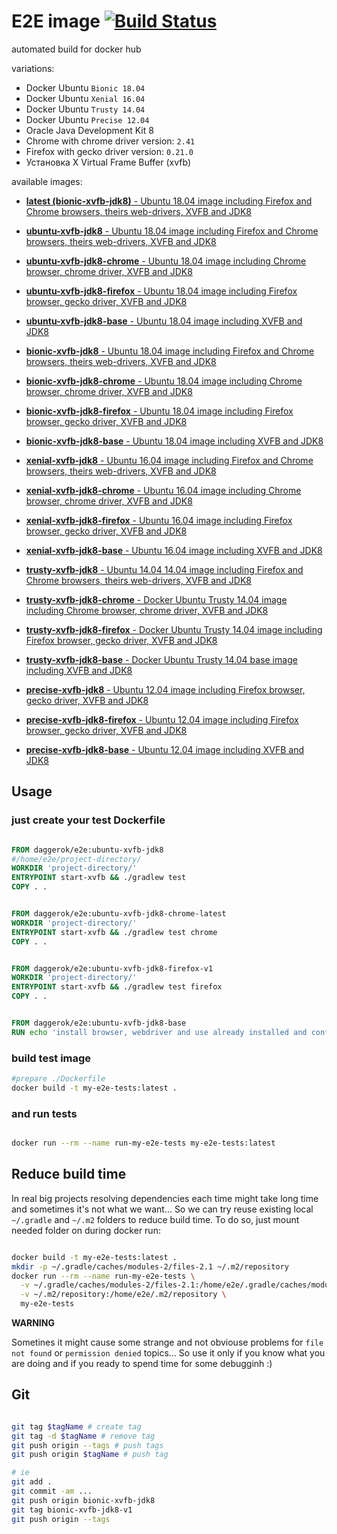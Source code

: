 # E2E image [![Build Status](https://travis-ci.org/daggerok/e2e.svg?branch=bionic-xvfb-jdk8)](https://travis-ci.org/daggerok/e2e)
automated build for docker hub

variations:

- Docker Ubuntu `Bionic 18.04`
- Docker Ubuntu `Xenial 16.04`
- Docker Ubuntu `Trusty 14.04`
- Docker Ubuntu `Precise 12.04`
- Oracle Java Development Kit 8
- Chrome with chrome driver version: `2.41`
- Firefox with gecko driver version: `0.21.0`
- Установка X Virtual Frame Buffer (xvfb)

available images:

- [**latest (bionic-xvfb-jdk8)** - Ubuntu 18.04 image including Firefox and Chrome browsers, theirs web-drivers, XVFB and JDK8](https://github.com/daggerok/e2e/tree/master)

- [**ubuntu-xvfb-jdk8** - Ubuntu 18.04 image including Firefox and Chrome browsers, theirs web-drivers, XVFB and JDK8](https://github.com/daggerok/e2e/tree/ubuntu-xvfb-jdk8-v1)
- [**ubuntu-xvfb-jdk8-chrome** - Ubuntu 18.04 image including Chrome browser, chrome driver, XVFB and JDK8](https://github.com/daggerok/e2e/tree/ubuntu-xvfb-jdk8-chrome-v1)
- [**ubuntu-xvfb-jdk8-firefox** - Ubuntu 18.04 image including Firefox browser, gecko driver, XVFB and JDK8](https://github.com/daggerok/e2e/tree/ubuntu-xvfb-jdk8-firefox-v1)
- [**ubuntu-xvfb-jdk8-base** - Ubuntu 18.04 image including XVFB and JDK8](https://github.com/daggerok/e2e/tree/ubuntu-xvfb-jdk8-base-v1)

- [**bionic-xvfb-jdk8** - Ubuntu 18.04 image including Firefox and Chrome browsers, theirs web-drivers, XVFB and JDK8](https://github.com/daggerok/e2e/tree/bionic-xvfb-jdk8-v1)
- [**bionic-xvfb-jdk8-chrome** - Ubuntu 18.04 image including Chrome browser, chrome driver, XVFB and JDK8](https://github.com/daggerok/e2e/tree/bionic-xvfb-jdk8-chrome-v1)
- [**bionic-xvfb-jdk8-firefox** - Ubuntu 18.04 image including Firefox browser, gecko driver, XVFB and JDK8](https://github.com/daggerok/e2e/tree/bionic-xvfb-jdk8-firefox-v1)
- [**bionic-xvfb-jdk8-base** - Ubuntu 18.04 image including XVFB and JDK8](https://github.com/daggerok/e2e/tree/bionic-xvfb-jdk8-base-v1)

- [**xenial-xvfb-jdk8** - Ubuntu 16.04 image including Firefox and Chrome browsers, theirs web-drivers, XVFB and JDK8](https://github.com/daggerok/e2e/tree/xenial-xvfb-jdk8-v1)
- [**xenial-xvfb-jdk8-chrome** - Ubuntu 16.04 image including Chrome browser, chrome driver, XVFB and JDK8](https://github.com/daggerok/e2e/tree/xenial-xvfb-jdk8-chrome-v1)
- [**xenial-xvfb-jdk8-firefox** - Ubuntu 16.04 image including Firefox browser, gecko driver, XVFB and JDK8](https://github.com/daggerok/e2e/tree/xenial-xvfb-jdk8-firefox-v1)
- [**xenial-xvfb-jdk8-base** - Ubuntu 16.04 image including XVFB and JDK8](https://github.com/daggerok/e2e/tree/xenial-xvfb-jdk8-base-v1)

- [**trusty-xvfb-jdk8** - Ubuntu 14.04 14.04 image including Firefox and Chrome browsers, theirs web-drivers, XVFB and JDK8](https://github.com/daggerok/e2e/tree/trusty-xvfb-jdk8-v1)
- [**trusty-xvfb-jdk8-chrome** - Docker Ubuntu Trusty 14.04 image including Chrome browser, chrome driver, XVFB and JDK8](https://github.com/daggerok/e2e/tree/trusty-xvfb-jdk8-chrome-v1)
- [**trusty-xvfb-jdk8-firefox** - Docker Ubuntu Trusty 14.04 image including Firefox browser, gecko driver, XVFB and JDK8](https://github.com/daggerok/e2e/tree/trusty-xvfb-jdk8-firefox-v1)
- [**trusty-xvfb-jdk8-base** - Docker Ubuntu Trusty 14.04 base image including XVFB and JDK8](https://github.com/daggerok/e2e/tree/trusty-xvfb-jdk8-base-v1)

- [**precise-xvfb-jdk8** - Ubuntu 12.04 image including Firefox browser, gecko driver, XVFB and JDK8](https://github.com/daggerok/e2e/tree/precise-xvfb-jdk8-v1)
- [**precise-xvfb-jdk8-firefox** - Ubuntu 12.04 image including Firefox browser, gecko driver, XVFB and JDK8](https://github.com/daggerok/e2e/tree/precise-xvfb-jdk8-firefox-v1)
- [**precise-xvfb-jdk8-base** - Ubuntu 12.04 image including XVFB and JDK8](https://github.com/daggerok/e2e/tree/precise-xvfb-jdk8-base-v1)

## Usage

### just create your test Dockerfile

```dockerfile

FROM daggerok/e2e:ubuntu-xvfb-jdk8
#/home/e2e/project-directory/
WORKDIR 'project-directory/'
ENTRYPOINT start-xvfb && ./gradlew test
COPY . .

```

```dockerfile

FROM daggerok/e2e:ubuntu-xvfb-jdk8-chrome-latest
WORKDIR 'project-directory/'
ENTRYPOINT start-xvfb && ./gradlew test chrome
COPY . .

```

```dockerfile

FROM daggerok/e2e:ubuntu-xvfb-jdk8-firefox-v1
WORKDIR 'project-directory/'
ENTRYPOINT start-xvfb && ./gradlew test firefox
COPY . .

```

```dockerfile

FROM daggerok/e2e:ubuntu-xvfb-jdk8-base
RUN echo 'install browser, webdriver and use already installed and configured jdk8 + Xvfb based on Ubuntu 14.04'

```

### build test image

```bash
#prepare ./Dockerfile
docker build -t my-e2e-tests:latest .

```

### and run tests

```bash

docker run --rm --name run-my-e2e-tests my-e2e-tests:latest

```

## Reduce build time

In real big projects resolving dependencies each time might take long time and sometimes it's not what we want...
So we can try reuse existing local `~/.gradle` and `~/.m2` folders to reduce build time. 
To do so, just mount needed folder on during docker run:

```bash

docker build -t my-e2e-tests:latest .
mkdir -p ~/.gradle/caches/modules-2/files-2.1 ~/.m2/repository
docker run --rm --name run-my-e2e-tests \
  -v ~/.gradle/caches/modules-2/files-2.1:/home/e2e/.gradle/caches/modules-2/files-2.1 \
  -v ~/.m2/repository:/home/e2e/.m2/repository \
  my-e2e-tests

```

**WARNING**

Sometines it might cause some strange and not obviouse problems for `file not found` or `permission denied` topics...
So use it only if you know what you are doing and if you ready to spend time for some debugginh :)

## Git

```bash

git tag $tagName # create tag
git tag -d $tagName # remove tag
git push origin --tags # push tags
git push origin $tagName # push tag

# ie
git add .
git commit -am ...
git push origin bionic-xvfb-jdk8
git tag bionic-xvfb-jdk8-v1
git push origin --tags
```
